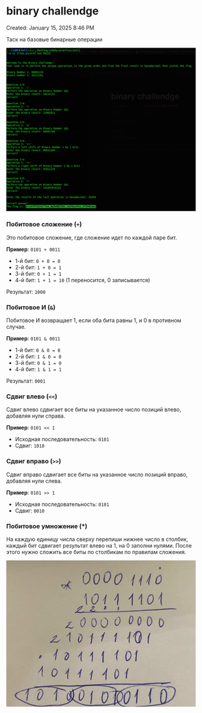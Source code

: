 # binary challendge

Created: January 15, 2025 8:46 PM

Таск на базовые бинарные операции

![image.png](binary%20challendge%2017c021737a89800696adf8483f44b02f/image.png)

### Побитовое сложение (`+`)

Это побитовое сложение, где сложение идет по каждой паре бит.

**Пример**: `0101 + 0011`

- 1-й бит: `0 + 0 = 0`
- 2-й бит: `1 + 0 = 1`
- 3-й бит: `0 + 1 = 1`
- 4-й бит: `1 + 1 = 10` (1 переносится, 0 записывается)

Результат: `1000`

### Побитовое И (`&`)

Побитовое И возвращает 1, если оба бита равны 1, и 0 в противном случае.

**Пример**: `0101 & 0011`

- 1-й бит: `0 & 0 = 0`
- 2-й бит: `1 & 0 = 0`
- 3-й бит: `0 & 1 = 0`
- 4-й бит: `1 & 1 = 1`

Результат: `0001`

### Сдвиг влево (`<<`)

Сдвиг влево сдвигает все биты на указанное число позиций влево, добавляя нули справа.

**Пример**: `0101 << 1`

- Исходная последовательность: `0101`
- Сдвиг: `1010`

### Сдвиг вправо (`>>`)

Сдвиг вправо сдвигает все биты на указанное число позиций вправо, добавляя нули слева.

**Пример**: `0101 >> 1`

- Исходная последовательность: `0101`
- Сдвиг: `0010`

### Побитовое умножение (*)

На каждую единицу числа сверху перепиши нижнее число в столбик, каждый бит сдвигает результат влево на 1, на 0 заполни нулями. После этого нужно сложить все биты по столбикам по правилам сложения.

![image.png](binary%20challendge%2017c021737a89800696adf8483f44b02f/image%201.png)